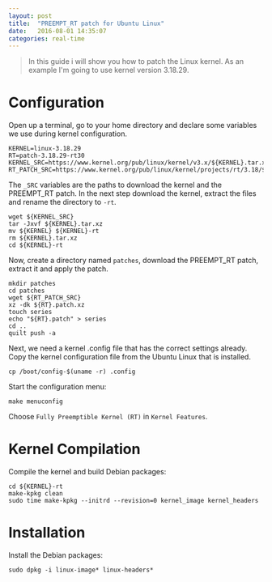 ```yaml
---
layout: post
title:  "PREEMPT_RT patch for Ubuntu Linux"
date:   2016-08-01 14:35:07
categories: real-time
---
```


> In this guide i will show you how to patch the Linux kernel. As an example I'm going to use kernel version 3.18.29.

# Configuration
Open up a terminal, go to your home directory and declare some variables we use during kernel configuration.

```shell
KERNEL=linux-3.18.29
RT=patch-3.18.29-rt30
KERNEL_SRC=https://www.kernel.org/pub/linux/kernel/v3.x/${KERNEL}.tar.xz
RT_PATCH_SRC=https://www.kernel.org/pub/linux/kernel/projects/rt/3.18/${RT}.patch.xz
```

The `_SRC` variables are the paths to download the kernel and the PREEMPT_RT patch. 
In the next step download the kernel, extract the files and rename the directory to `-rt`.

```shell
wget ${KERNEL_SRC}
tar -Jxvf ${KERNEL}.tar.xz
mv ${KERNEL} ${KERNEL}-rt
rm ${KERNEL}.tar.xz
cd ${KERNEL}-rt
```

Now, create a directory named `patches`, download the PREEMPT_RT patch, extract it and apply the patch.

```shell
mkdir patches
cd patches
wget ${RT_PATCH_SRC}
xz -dk ${RT}.patch.xz
touch series
echo "${RT}.patch" > series
cd ..
quilt push -a
```

Next, we need a kernel .config file that has the correct settings already. Copy the kernel configuration file from the Ubuntu Linux that is
installed.

```shell
cp /boot/config-$(uname -r) .config
```

Start the configuration menu:

```shell
make menuconfig
```

Choose `Fully Preemptible Kernel (RT)` in `Kernel Features`.

# Kernel Compilation

Compile the kernel and build Debian packages:

```shell
cd ${KERNEL}-rt
make-kpkg clean
sudo time make-kpkg --initrd --revision=0 kernel_image kernel_headers
```

# Installation
Install the Debian packages:

```shell
sudo dpkg -i linux-image* linux-headers*
```
